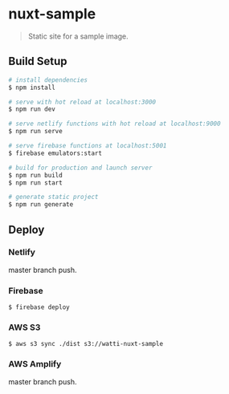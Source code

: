 # nuxt-sample

> Static site for a sample image.

## Build Setup

```bash
# install dependencies
$ npm install

# serve with hot reload at localhost:3000
$ npm run dev

# serve netlify functions with hot reload at localhost:9000
$ npm run serve

# serve firebase functions at localhost:5001
$ firebase emulators:start

# build for production and launch server
$ npm run build
$ npm run start

# generate static project
$ npm run generate
```

## Deploy

### Netlify

master branch push.

### Firebase

```
$ firebase deploy
```

### AWS S3

```
$ aws s3 sync ./dist s3://watti-nuxt-sample
```

### AWS Amplify

master branch push.
